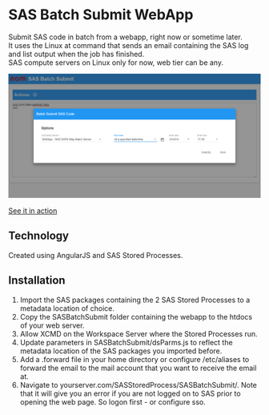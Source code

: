 # SAS Batch Submit WebApp

Submit SAS code in batch from a webapp, right now or sometime later.  
It uses the Linux at command that sends an email containing the SAS log and list output when the job has finished.  
SAS compute servers on Linux only for now, web tier can be any.

![Screenshot](screenshot.png?raw=true "Screenshot")

[See it in action](https://www.youtube.com/watch?v=bSpakS9dyPg)

## Technology
Created using AngularJS and SAS Stored Processes.

## Installation
1. Import the SAS packages containing the 2 SAS Stored Processes to a metadata location of choice.
2. Copy the SASBatchSubmit folder containing the webapp to the htdocs of your web server.
3. Allow XCMD on the Workspace Server where the Stored Processes run.
4. Update parameters in SASBatchSubmit/dsParms.js to reflect the metadata location of the SAS packages you imported before.
5. Add a .forward file in your home directory or configure /etc/aliases to forward the email to the mail account that you want to receive the email at.
6. Navigate to yourserver.com/SASStoredProcess/SASBatchSubmit/. Note that it will give you an error if you are not logged on to SAS prior to opening the web page. So logon first - or configure sso.
